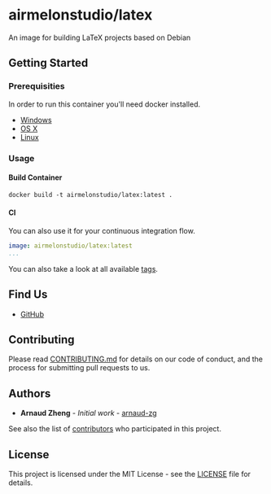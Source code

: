 # airmelonstudio/latex

An image for building LaTeX projects based on Debian

## Getting Started

### Prerequisities

In order to run this container you'll need docker installed.

* [Windows](https://docs.docker.com/windows/started)
* [OS X](https://docs.docker.com/mac/started/)
* [Linux](https://docs.docker.com/linux/started/)

### Usage

#### Build Container

```shell
docker build -t airmelonstudio/latex:latest .
```

#### CI

You can also use it for your continuous integration flow.

```yml
image: airmelonstudio/latex:latest
...
```

You can also take a look at all available [tags](https://hub.docker.com/r/airmelonstudio/latex/tags).

## Find Us

* [GitHub](https://github.com/airmelon-studio/latex)

## Contributing

Please read [CONTRIBUTING.md](CONTRIBUTING.md) for details on our code of conduct, and the process for submitting pull requests to us.

## Authors

- **Arnaud Zheng** - _Initial work_ - [arnaud-zg](https://github.com/arnaud-zg)

See also the list of [contributors](https://github.com/airmelon-studio/latex/contributors) who 
participated in this project.

## License

This project is licensed under the MIT License - see the [LICENSE](LICENSE) file for details.
